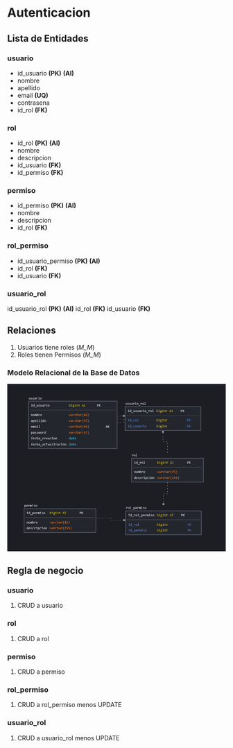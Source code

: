 # Autenticacion

## Lista de Entidades

### usuario 
- id_usuario **(PK)** **(AI)**
- nombre
- apellido
- email **(UQ)**
- contrasena
- id_rol **(FK)**


### rol
- id_rol **(PK)** **(AI)**
- nombre
- descripcion
- id_usuario **(FK)**
- id_permiso **(FK)**

### permiso
- id_permiso **(PK)** **(AI)**
- nombre
- descripcion
- id_rol **(FK)**

### rol_permiso 
- id_usuario_permiso **(PK)** **(AI)**
- id_rol **(FK)**
- id_usuario **(FK)**

### usuario_rol
id_usuario_rol **(PK)** **(AI)**
id_rol **(FK)**
id_usuario **(FK)**


## Relaciones

1. Usuarios tiene roles (_M_M_)
1. Roles tienen Permisos (_M_M_)

### Modelo Relacional de la Base de Datos

![Modelo Relacional](autenticacion.png)

## Regla de negocio

### usuario

1. CRUD a usuario

### rol

1. CRUD  a rol

### permiso

1. CRUD a permiso

### rol_permiso

1. CRUD a rol_permiso menos UPDATE

### usuario_rol

1. CRUD a usuario_rol menos UPDATE